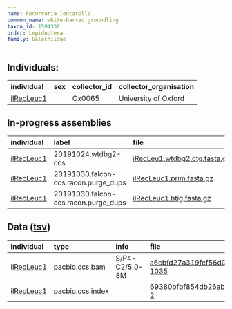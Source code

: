 ```yaml
---
name: Recurvaria leucatella
common_name: white-barred groundling
taxon_id: 1594339
order: Lepidoptera
family: Gelechiidae
---
```


## Individuals:

| individual | sex | collector_id | collector_organisation |
| :--------- | :-: | :----------- | :--------------------- |
| [ilRecLeuc1](ilRecLeuc1.md) |  | Ox0065 | University of Oxford |

## In-progress assemblies

| individual | label | file |
| :--------- | :---- | :--- |
| [ilRecLeuc1](ilRecLeuc1.md) | 20191024.wtdbg2-ccs | [iRecLeu1.wtdbg2.ctg.fasta.gz](https://darwin.cog.sanger.ac.uk/insects/Recurvaria_leucatella/ilRecLeuc1/assemblies/working/20191024.wtdbg2-ccs/iRecLeu1.wtdbg2.ctg.fasta.gz) |
| [ilRecLeuc1](ilRecLeuc1.md) | 20191030.falcon-ccs.racon.purge_dups | [ilRecLeuc1.prim.fasta.gz](https://darwin.cog.sanger.ac.uk/insects/Recurvaria_leucatella/ilRecLeuc1/assemblies/working/20191030.falcon-ccs.racon.purge_dups/ilRecLeuc1.prim.fasta.gz) |
| [ilRecLeuc1](ilRecLeuc1.md) | 20191030.falcon-ccs.racon.purge_dups | [ilRecLeuc1.htig.fasta.gz](https://darwin.cog.sanger.ac.uk/insects/Recurvaria_leucatella/ilRecLeuc1/assemblies/working/20191030.falcon-ccs.racon.purge_dups/ilRecLeuc1.htig.fasta.gz) |

## Data ([tsv](Recurvaria_leucatella_data.tsv))

| individual | type | info | file |
| :--------- | :--- | :--- | :--- |
| [ilRecLeuc1](ilRecLeuc1.md) | pacbio.ccs.bam | S/P4-C2/5.0-8M | [a6ebfd27a319fef56d0e87ed4477bc17-1035](https://darwin.cog.sanger.ac.uk/insects/Recurvaria_leucatella/ilRecLeuc1/genomic_data/pacbio/m64089_191021_113836.bc1011_BAK8A_OA--bc1011_BAK8A_OA.ccs.bam) |
| [ilRecLeuc1](ilRecLeuc1.md) | pacbio.ccs.index |  | [69380bfbf854db26ab002cd24c34ccfd-2](https://darwin.cog.sanger.ac.uk/insects/Recurvaria_leucatella/ilRecLeuc1/genomic_data/pacbio/m64089_191021_113836.bc1011_BAK8A_OA--bc1011_BAK8A_OA.ccs.bam.pbi) |
